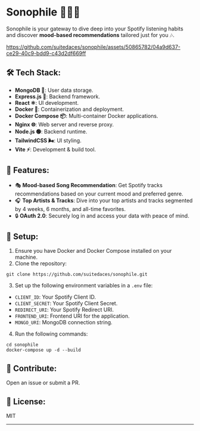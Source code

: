 # Sonophile 👨🏽‍🎤

Sonophile is your gateway to dive deep into your Spotify listening habits and discover **mood-based recommendations** tailored just for you 🎶.

https://github.com/suitedaces/sonophile/assets/50865782/04a9d637-ce29-40c9-bdd9-c43d2df669ff

## 🛠️ Tech Stack:
- **MongoDB 🍃**: User data storage.
- **Express.js 🚂**: Backend framework.
- **React ⚛️**: UI development.
- **Docker 🐳**: Containerization and deployment.
- **Docker Compose 📦**: Multi-container Docker applications.
- **Nginx 🌐**: Web server and reverse proxy.
- **Node.js 🟢**: Backend runtime.
- **TailwindCSS 🌬️**: UI styling.
- **Vite ⚡**: Development & build tool.

## 🌟 Features:
- 🎭 **Mood-based Song Recommendation**: Get Spotify tracks recommendations based on your current mood and preferred genre.
- 🎧 **Top Artists & Tracks**: Dive into your top artists and tracks segmented by 4 weeks, 6 months, and all-time favorites.
- 🔒 **OAuth 2.0**: Securely log in and access your data with peace of mind.

## 🚀 Setup:
1. Ensure you have Docker and Docker Compose installed on your machine.
2. Clone the repository:
```
git clone https://github.com/suitedaces/sonophile.git
```
3. Set up the following environment variables in a `.env` file:

- `CLIENT_ID`: Your Spotify Client ID.
- `CLIENT_SECRET`: Your Spotify Client Secret.
- `REDIRECT_URI`: Your Spotify Redirect URI.
- `FRONTEND_URI`: Frontend URI for the application.
- `MONGO_URI`: MongoDB connection string.
4. Run the following commands:
```
cd sonophile
docker-compose up -d --build
```

## 🤝 Contribute:
Open an issue or submit a PR.

## 📜 License:
MIT

---

